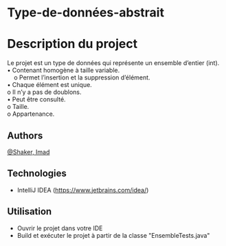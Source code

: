 # Type-de-données-abstrait

# Description du project
Le projet est un type de données qui représente un ensemble d’entier (int).  
• Contenant homogène à taille variable.  
&nbsp; &nbsp;    o Permet l’insertion et la suppression d’élément.  
• Chaque élément est unique.  
    o Il n’y a pas de doublons.  
• Peut être consulté.  
    o Taille.  
    o Appartenance.  

## Authors
[@Shaker, Imad](https://gitlab.info.uqam.ca/bouarfa.imad)

## Technologies
* IntelliJ IDEA (https://www.jetbrains.com/idea/)

## Utilisation
* Ouvrir le projet dans votre IDE
* Build et exécuter le projet à partir de la classe "EnsembleTests.java"

